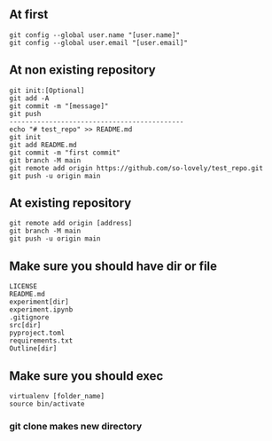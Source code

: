 ## At first
```
git config --global user.name "[user.name]"
git config --global user.email "[user.email]"
```

## At non existing repository
```
git init:[Optional]
git add -A
git commit -m "[message]"
git push
--------------------------------------------
echo "# test_repo" >> README.md
git init
git add README.md
git commit -m "first commit"
git branch -M main
git remote add origin https://github.com/so-lovely/test_repo.git
git push -u origin main
```

## At existing repository
```
git remote add origin [address]
git branch -M main
git push -u origin main
```

## Make sure you should have dir or file
```
LICENSE
README.md
experiment[dir]
experiment.ipynb
.gitignore
src[dir]
pyproject.toml
requirements.txt
Outline[dir]
```

## Make sure you should exec
```
virtualenv [folder_name]
source bin/activate
```

### git clone makes new directory


